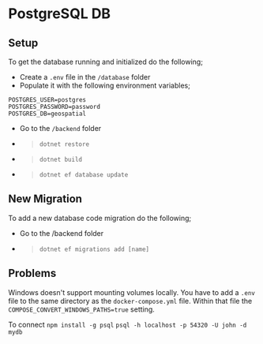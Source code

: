 # PostgreSQL DB

## Setup

To get the database running and initialized do the following;

- Create a `.env` file in the `/database` folder
- Populate it with the following environment variables;
```
POSTGRES_USER=postgres
POSTGRES_PASSWORD=password
POSTGRES_DB=geospatial
```

- Go to the `/backend` folder
- > `dotnet restore`
- > `dotnet build`
- > `dotnet ef database update`

## New Migration

To add a new database code migration do the following;

- Go to the /backend folder
- > `dotnet ef migrations add [name]`

## Problems

Windows doesn't support mounting volumes locally. You have to add a `.env` file to the same directory as the `docker-compose.yml` file. Within that file the `COMPOSE_CONVERT_WINDOWS_PATHS=true` setting.

To connect
`npm install -g psql`
`psql -h localhost -p 54320 -U john -d mydb`
